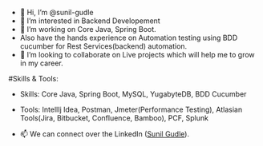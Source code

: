 - 👋 Hi, I’m @sunil-gudle
- 👀 I’m interested in Backend Developement
- 🌱 I’m working on Core Java, Spring Boot.
- Also have the hands experience on Automation testing using BDD cucumber for Rest Services(backend) automation.
- 💞️ I’m looking to collaborate on Live projects which will help me to grow in my career.

#Skills & Tools:
- Skills: Core Java, Spring Boot, MySQL, YugabyteDB, BDD Cucumber
- Tools: IntellIj Idea, Postman, Jmeter(Performance Testing), Atlasian Tools(Jira, Bitbucket, Confluence, Bamboo), PCF, Splunk

- 📫 We can connect over the LinkedIn ([Sunil Gudle](https://www.linkedin.com/in/sunil-gudle/)).
